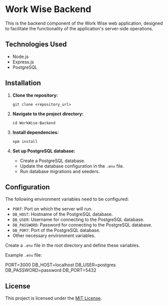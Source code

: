 # Work Wise Backend

This is the backend component of the Work Wise web application, designed to facilitate the functionality of the application's server-side operations.

## Technologies Used

- Node.js
- Express.js
- PostgreSQL

## Installation

1. **Clone the repository:**

   ```
   git clone <repository_url>
   ```

2. **Navigate to the project directory:**

   ```
   cd WorkWise-Backend
   ```

3. **Install dependencies:**

   ```
   npm install
   ```

4. **Set up PostgreSQL database:**

   - Create a PostgreSQL database.
   - Update the database configuration in the `.env` file.
   - Run database migrations and seeders.

## Configuration

The following environment variables need to be configured:

- `PORT`: Port on which the server will run.
- `DB_HOST`: Hostname of the PostgreSQL database.
- `DB_USER`: Username for connecting to the PostgreSQL database.
- `DB_PASSWORD`: Password for connecting to the PostgreSQL database.
- `DB_PORT`: Port of the PostgreSQL database.
- Other necessary environment variables.

Create a `.env` file in the root directory and define these variables.

Example `.env` file:

PORT=3000
DB_HOST=localhost
DB_USER=postgres
DB_PASSWORD=password
DB_PORT=5432

## License

This project is licensed under the [MIT License](LICENSE).
